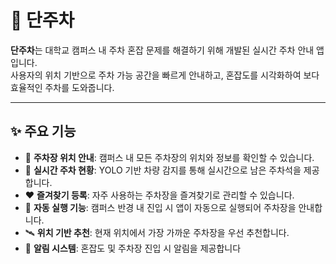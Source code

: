 # 🚗 단주차

**단주차**는 대학교 캠퍼스 내 주차 혼잡 문제를 해결하기 위해 개발된 실시간 주차 안내 앱입니다.  
사용자의 위치 기반으로 주차 가능 공간을 빠르게 안내하고, 혼잡도를 시각화하여 보다 효율적인 주차를 도와줍니다.

---

## ✨ 주요 기능

- 📍 **주차장 위치 안내**: 캠퍼스 내 모든 주차장의 위치와 정보를 확인할 수 있습니다.
- 🚦 **실시간 주차 현황**: YOLO 기반 차량 감지를 통해 실시간으로 남은 주차석을 제공합니다.
- ❤️ **즐겨찾기 등록**: 자주 사용하는 주차장을 즐겨찾기로 관리할 수 있습니다.
- 🚗 **자동 실행 기능**: 캠퍼스 반경 내 진입 시 앱이 자동으로 실행되어 주차장을 안내합니다.
- 🛰 **위치 기반 추천**: 현재 위치에서 가장 가까운 주차장을 우선 추천합니다.
- 🔔 **알림 시스템**: 혼잡도 및 주차장 진입 시 알림을 제공합니다
